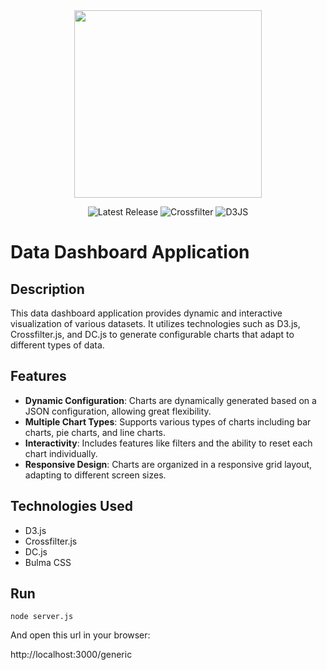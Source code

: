 
<div align="center">
  <img src="https://github-production-user-asset-6210df.s3.amazonaws.com/4235424/282159275-8de9f991-40f8-49d0-8f1a-954c5375d114.png" height="300">

  
</div>

<p align="center">
<img src="https://img.shields.io/badge/Version-0.1.0-red" alt="Latest Release">
<img src="https://img.shields.io/badge/Crossfilter2-1.5.2-yellow" alt="Crossfilter">
<img src="https://img.shields.io/badge/D3-5.15-green" alt="D3JS">
</p>

# Data Dashboard Application

## Description
This data dashboard application provides dynamic and interactive visualization of various datasets. It utilizes technologies such as D3.js, Crossfilter.js, and DC.js to generate configurable charts that adapt to different types of data.

## Features
- **Dynamic Configuration**: Charts are dynamically generated based on a JSON configuration, allowing great flexibility.
- **Multiple Chart Types**: Supports various types of charts including bar charts, pie charts, and line charts.
- **Interactivity**: Includes features like filters and the ability to reset each chart individually.
- **Responsive Design**: Charts are organized in a responsive grid layout, adapting to different screen sizes.

## Technologies Used
- D3.js
- Crossfilter.js
- DC.js
- Bulma CSS

## Run

```
node server.js
```

And open this url in your browser:

http://localhost:3000/generic
